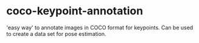 # coco-keypoint-annotation
'easy way' to annotate images in COCO format for keypoints. Can be used to create a data set for pose estimation.

